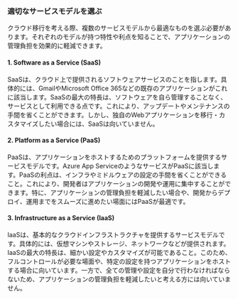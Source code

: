 ### 適切なサービスモデルを選ぶ

クラウド移行を考える際、複数のサービスモデルから最適なものを選ぶ必要があります。それぞれのモデルが持つ特性や利点を知ることで、アプリケーションの管理負担を効果的に軽減できます。

#### 1. **Software as a Service (SaaS)**

SaaSは、クラウド上で提供されるソフトウェアサービスのことを指します。具体的には、GmailやMicrosoft Office 365などの既存のアプリケーションがこれに該当します。SaaSの最大の特長は、ソフトウェアを自ら管理することなく、サービスとして利用できる点です。これにより、アップデートやメンテナンスの手間を省くことができます。しかし、独自のWebアプリケーションを移行・カスタマイズしたい場合には、SaaSは向いていません。

#### 2. **Platform as a Service (PaaS)**

PaaSは、アプリケーションをホストするためのプラットフォームを提供するサービスモデルです。Azure App ServiceのようなサービスがPaaSに該当します。PaaSの利点は、インフラやミドルウェアの設定の手間を省くことができること。これにより、開発者はアプリケーションの開発や運用に集中することができます。特に、アプリケーションの管理負担を軽減したい場合や、開発からデプロイ、運用までをスムーズに進めたい場面にはPaaSが最適です。

#### 3. **Infrastructure as a Service (IaaS)**

IaaSは、基本的なクラウドインフラストラクチャを提供するサービスモデルです。具体的には、仮想マシンやストレージ、ネットワークなどが提供されます。IaaSの最大の特長は、細かい設定やカスタマイズが可能であること。このため、フルコントロールが必要な場面や、特定の設定を持つアプリケーションをホストする場合に向いています。一方で、全ての管理や設定を自分で行わなければならないため、アプリケーションの管理負担を軽減したいと考える方には向いていません。
